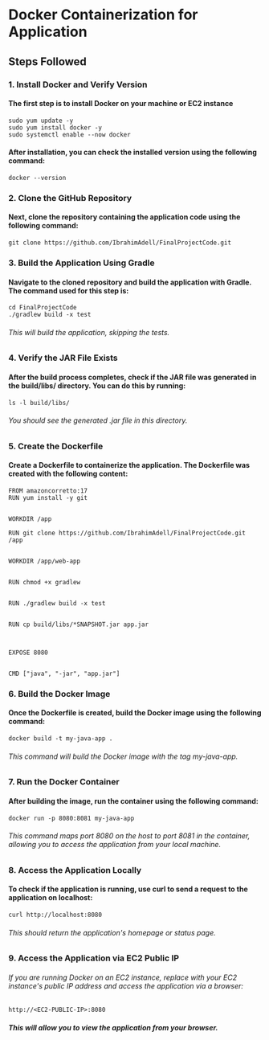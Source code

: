 # Docker Containerization for Application

## Steps Followed

### 1. Install Docker and Verify Version
#### The first step is to install Docker on your machine or EC2 instance
```
sudo yum update -y
sudo yum install docker -y
sudo systemctl enable --now docker
```
####  After installation, you can check the installed version using the following command:
```
docker --version
```
### 2. Clone the GitHub Repository
#### Next, clone the repository containing the application code using the following command:
```
git clone https://github.com/IbrahimAdell/FinalProjectCode.git
```
### 3. Build the Application Using Gradle
#### Navigate to the cloned repository and build the application with Gradle. The command used for this step is:
```
cd FinalProjectCode
./gradlew build -x test
```
###### This will build the application, skipping the tests.

### 4. Verify the JAR File Exists
#### After the build process completes, check if the JAR file was generated in the build/libs/ directory. You can do this by running:
```
ls -l build/libs/
```
###### You should see the generated .jar file in this directory.

### 5. Create the Dockerfile
#### Create a Dockerfile to containerize the application. The Dockerfile was created with the following content:
```
FROM amazoncorretto:17                                                                                                                                                                                                                          
RUN yum install -y git


WORKDIR /app

RUN git clone https://github.com/IbrahimAdell/FinalProjectCode.git /app


WORKDIR /app/web-app


RUN chmod +x gradlew


RUN ./gradlew build -x test


RUN cp build/libs/*SNAPSHOT.jar app.jar



EXPOSE 8080


CMD ["java", "-jar", "app.jar"]
```
### 6. Build the Docker Image
#### Once the Dockerfile is created, build the Docker image using the following command:
```
docker build -t my-java-app .
```
###### This command will build the Docker image with the tag my-java-app.

### 7. Run the Docker Container
#### After building the image, run the container using the following command:
```
docker run -p 8080:8081 my-java-app
```
###### This command maps port 8080 on the host to port 8081 in the container, allowing you to access the application from your local machine.

### 8. Access the Application Locally
#### To check if the application is running, use curl to send a request to the application on localhost:
```
curl http://localhost:8080
```
###### This should return the application's homepage or status page.

### 9. Access the Application via EC2 Public IP
###### If you are running Docker on an EC2 instance, replace <EC2-PUBLIC-IP> with your EC2 instance's public IP address and access the application via a browser:
```
http://<EC2-PUBLIC-IP>:8080
```
##### This will allow you to view the application from your browser.


